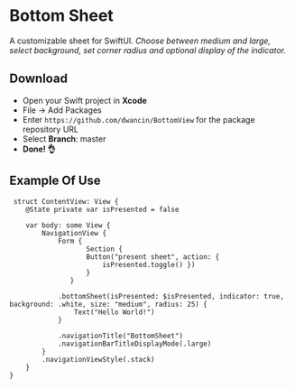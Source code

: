 # Bottom Sheet
A customizable sheet for SwiftUI. 
*Choose between medium and large, select background, set corner radius and optional display of the indicator.*

## Download
- Open your Swift project in **Xcode**
- File -> Add Packages
- Enter `https://github.com/dwancin/BottomView` for the package repository URL
- Select **Branch**: master
- **Done! 👌**




## Example Of Use
```` 
 struct ContentView: View {
    @State private var isPresented = false
    
    var body: some View {
        NavigationView {
            Form {
                   Section {
                   Button("present sheet", action: {
                       isPresented.toggle() })
                   }
               }
            
            .bottomSheet(isPresented: $isPresented, indicator: true, background: .white, size: "medium", radius: 25) {
                Text("Hello World!")
            }
        
            .navigationTitle("BottomSheet")
            .navigationBarTitleDisplayMode(.large)
        }
        .navigationViewStyle(.stack)
    }
}
```` 
